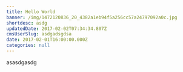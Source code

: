 ```yaml
---
title: Hello World
banner: /img/1472120836_20_4382a1eb94f5a256cc57a24797092a0c.jpg
shortdesc: asdg
updatedDate: 2017-02-02T07:34:34.807Z
cmsUserSlug: asdgadsgdsa
date: 2017-02-01T16:00:00.000Z
categories: null
---
```


asasdgasdg